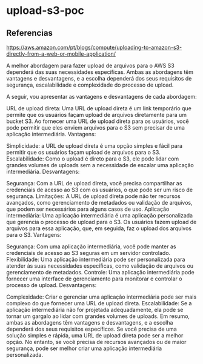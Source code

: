 # upload-s3-poc

## Referencias

https://aws.amazon.com/pt/blogs/compute/uploading-to-amazon-s3-directly-from-a-web-or-mobile-application/



A melhor abordagem para fazer upload de arquivos para o AWS S3 dependerá das suas necessidades específicas. Ambas as abordagens têm vantagens e desvantagens, e a escolha dependerá dos seus requisitos de segurança, escalabilidade e complexidade do processo de upload.

A seguir, vou apresentar as vantagens e desvantagens de cada abordagem:

URL de upload direta:
Uma URL de upload direta é um link temporário que permite que os usuários façam upload de arquivos diretamente para um bucket S3. Ao fornecer uma URL de upload direta para os usuários, você pode permitir que eles enviem arquivos para o S3 sem precisar de uma aplicação intermediária.
Vantagens:

Simplicidade: a URL de upload direta é uma opção simples e fácil para permitir que os usuários façam upload de arquivos para o S3.
Escalabilidade: Como o upload é direto para o S3, ele pode lidar com grandes volumes de uploads sem a necessidade de escalar uma aplicação intermediária.
Desvantagens:

Segurança: Com a URL de upload direta, você precisa compartilhar as credenciais de acesso ao S3 com os usuários, o que pode ser um risco de segurança.
Limitações: A URL de upload direta pode não ter recursos avançados, como gerenciamento de metadados ou validação de arquivos, que podem ser necessários para alguns casos de uso.
Aplicação intermediária:
Uma aplicação intermediária é uma aplicação personalizada que gerencia o processo de upload para o S3. Os usuários fazem upload de arquivos para essa aplicação, que, em seguida, faz o upload dos arquivos para o S3.
Vantagens:

Segurança: Com uma aplicação intermediária, você pode manter as credenciais de acesso ao S3 seguras em um servidor controlado.
Flexibilidade: Uma aplicação intermediária pode ser personalizada para atender às suas necessidades específicas, como validação de arquivos ou gerenciamento de metadados.
Controle: Uma aplicação intermediária pode fornecer uma interface de gerenciamento para monitorar e controlar o processo de upload.
Desvantagens:

Complexidade: Criar e gerenciar uma aplicação intermediária pode ser mais complexo do que fornecer uma URL de upload direta.
Escalabilidade: Se a aplicação intermediária não for projetada adequadamente, ela pode se tornar um gargalo ao lidar com grandes volumes de uploads.
Em resumo, ambas as abordagens têm vantagens e desvantagens, e a escolha dependerá dos seus requisitos específicos. Se você precisa de uma solução simples e rápida, uma URL de upload direta pode ser a melhor opção. No entanto, se você precisa de recursos avançados ou de maior segurança, pode ser melhor criar uma aplicação intermediária personalizada.
